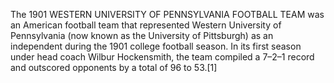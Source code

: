 The 1901 WESTERN UNIVERSITY OF PENNSYLVANIA FOOTBALL TEAM was an American football team that represented Western University of Pennsylvania (now known as the University of Pittsburgh) as an independent during the 1901 college football season. In its first season under head coach Wilbur Hockensmith, the team compiled a 7–2–1 record and outscored opponents by a total of 96 to 53.[1]

